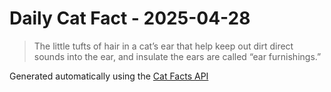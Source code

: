 # Daily Cat Fact - 2025-04-28

> The little tufts of hair in a cat’s ear that help keep out dirt direct sounds into the ear, and insulate the ears are called “ear furnishings.”

Generated automatically using the [Cat Facts API](https://catfact.ninja)
